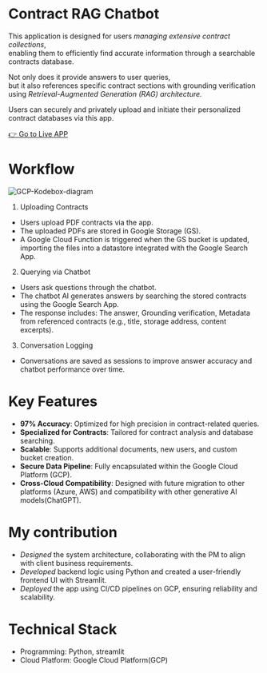 # Contract RAG Chatbot
This application is designed for users _managing extensive contract collections_,<br>
enabling them to efficiently find accurate information through a searchable contracts database.

Not only does it provide answers to user queries,<br> 
but it also references specific contract sections with grounding verification using _Retrieval-Augmented Generation (RAG) architecture._

Users can securely and privately upload and initiate their personalized contract databases via this app.

[👉 Go to Live APP](https://prototype-787703115620.us-central1.run.app)

# Workflow
![GCP-Kodebox-diagram](https://github.com/user-attachments/assets/8e67ed66-3433-4545-b341-0289b364ae01)
1.	Uploading Contracts
  - Users upload PDF contracts via the app.
  - The uploaded PDFs are stored in Google Storage (GS).
  - A Google Cloud Function is triggered when the GS bucket is updated, importing the files into a datastore integrated with the Google Search App.

2.	Querying via Chatbot
  - Users ask questions through the chatbot.
  - The chatbot AI generates answers by searching the stored contracts using the Google Search App.
  - The response includes: The answer, Grounding verification, Metadata from referenced contracts (e.g., title, storage address, content excerpts).

3.	Conversation Logging
  - Conversations are saved as sessions to improve answer accuracy and chatbot performance over time.

# Key Features
  - **97% Accuracy**: Optimized for high precision in contract-related queries.
  - **Specialized for Contracts**: Tailored for contract analysis and database searching.
  - **Scalable**: Supports additional documents, new users, and custom bucket creation.
  - **Secure Data Pipeline**: Fully encapsulated within the Google Cloud Platform (GCP).
  - **Cross-Cloud Compatibility**: Designed with future migration to other platforms (Azure, AWS) and compatibility with other generative AI models(ChatGPT).

# My contribution
- _Designed_ the system architecture, collaborating with the PM to align with client business requirements.
- _Developed_ backend logic using Python and created a user-friendly frontend UI with Streamlit.
- _Deployed_ the app using CI/CD pipelines on GCP, ensuring reliability and scalability.

# Technical Stack
- Programming: Python, streamlit
- Cloud Platform: Google Cloud Platform(GCP)
